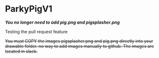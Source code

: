 # ParkyPigV1

***You no longer need to add pig.png and pigsplasher.png***

Testing the pull request feature


~~You must COPY the images pigsplasher.png and pig.png directly into your drawable folder. no way to add images manually to github. The images are located in slack.~~
